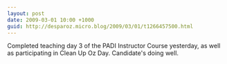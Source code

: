 ```yaml
---
layout: post
date: 2009-03-01 10:00 +1000
guid: http://desparoz.micro.blog/2009/03/01/t1266457500.html
---
```

Completed teaching day 3 of the PADI Instructor Course yesterday, as well as participating in Clean Up Oz Day.  Candidate's doing well.
